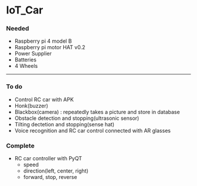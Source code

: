 # IoT_Car

### Needed
- Raspberry pi 4 model B
- Raspberry pi motor HAT v0.2
- Power Supplier
- Batteries
- 4 Wheels

---

### To do
- Control RC car with APK
- Honk(buzzer)
- Blackbox(camera) : repeatedly takes a picture and store in database 
- Obstacle detection and stopping(ultrasonic sensor)
- Tilting dectetion and stopping(sense hat)
- Voice recognition and RC car control connected with AR glasses

### Complete
- RC car controller with PyQT
  - speed
  - direction(left, center, right)
  - forward, stop, reverse

  
